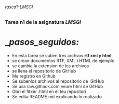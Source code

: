 ###### tasca1-LMSGI
### Tarea n1 de la asignatura _LMSGI_
# __pasos_seguidos:_
* En esta tarea se suben tres archvos __rtf xml y html__
* se crean documentos RTF, XML i HTML de ejemplo
* se cambia la extension de los archivos
* se llena el repositorio de GitHub 
 * Me registro en  Github
 * Se subenlos archivos al repositorio de  GitHub 
* Se usa raw.githack.com  veure html de GitHub
 * Obri el fitxer .html en el teu repositori
* Se edita README.md explicando lo realizado
